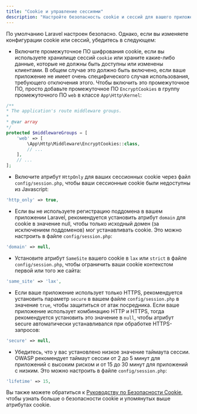 ```yaml
---
title: "Cookie и управление сессиями"
description: "Настройте безопасность cookie и сессий для вашего приложения Laravel."
---
```


По умолчанию Laravel настроен безопасно. Однако, если вы изменяете конфигурации cookie или сессий, убедитесь в следующем:

- Включите промежуточное ПО шифрования cookie, если вы используете хранилище сессий `cookie` или храните какие-либо данные, которые не должны быть доступны или изменены клиентами. В общем случае это должно быть включено, если ваше приложение не имеет очень специфического случая использования, требующего отключения этого. Чтобы включить это промежуточное ПО, просто добавьте промежуточное ПО `EncryptCookies` в группу промежуточного ПО `web` в классе `App\Http\Kernel`:

```php
/**
* The application's route middleware groups.
*
* @var array
*/
protected $middlewareGroups = [
    'web' => [
        \App\Http\Middleware\EncryptCookies::class,
        // ...
    ],
    // ...
];
```

- Включите атрибут `HttpOnly` для ваших сессионных cookie через файл `config/session.php`, чтобы ваши сессионные cookie были недоступны из Javascript:

```php
'http_only' => true,
```

- Если вы не используете регистрацию поддомена в вашем приложении Laravel, рекомендуется установить атрибут `domain` для cookie в значение null, чтобы только исходный домен (за исключением поддоменов) мог устанавливать cookie. Это можно настроить в файле `config/session.php`:

```php
'domain' => null,
```

- Установите атрибут `SameSite` вашего cookie в `lax` или `strict` в файле `config/session.php`, чтобы ограничить ваши cookie контекстом первой или того же сайта:

```php
'same_site' => 'lax',
```

- Если ваше приложение использует только HTTPS, рекомендуется установить параметр `secure` в вашем файле `config/session.php` в значение `true`, чтобы защититься от атак посредника. Если ваше приложение использует комбинацию HTTP и HTTPS, тогда рекомендуется установить это значение в `null`, чтобы атрибут secure автоматически устанавливался при обработке HTTPS-запросов:

```php
'secure' => null,
```

- Убедитесь, что у вас установлено низкое значение таймаута сессии. OWASP рекомендует таймаут сессии от 2 до 5 минут для приложений с высоким риском и от 15 до 30 минут для приложений с низким. Это можно настроить в файле `config/session.php`:

```php
'lifetime' => 15,
```

Вы также можете обратиться к [Руководству по Безопасности Cookie](https://owasp.org/www-chapter-london/assets/slides/OWASPLondon20171130_Cookie_Security_Myths_Misconceptions_David_Johansson.pdf), чтобы узнать больше о безопасности cookie и упомянутых выше атрибутах cookie.
